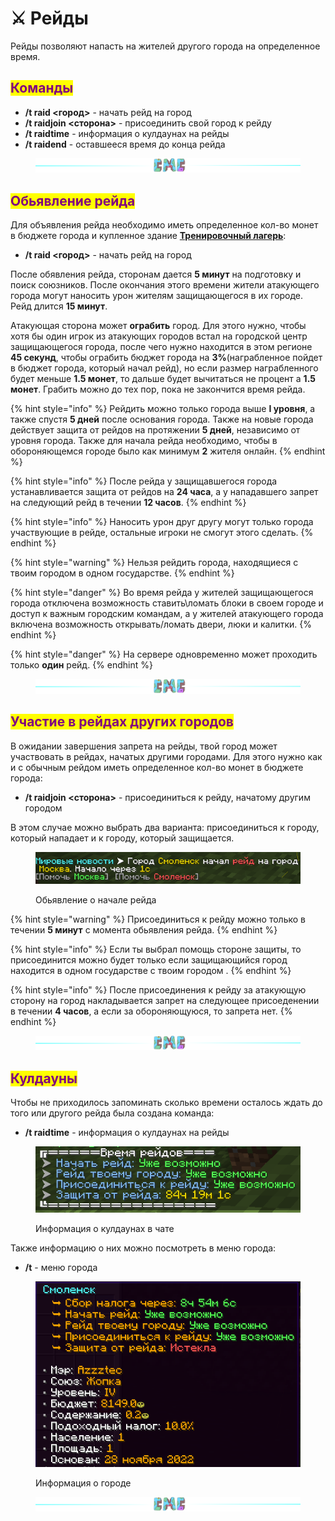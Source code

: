 # ⚔ Рейды

Рейды позволяют напасть на жителей другого города на определенное время.

## <mark style="color:purple;">Команды</mark>

* **/t raid <город>** - начать рейд на город
* **/t raidjoin <сторона>** - присоединить свой город к рейду
* **/t raidtime** - информация о кулдаунах на рейды
* **/t raidend** - оставшееся время до конца рейда

<figure><img src="../.gitbook/assets/gitlab_hr7.svg" alt=""><figcaption></figcaption></figure>

## <mark style="color:purple;">Обьявление рейда</mark>

Для объявления рейда необходимо иметь определенное кол-во монет в бюджете города и купленное здание [**Тренировочный лагерь**](buildings.md#trenirovochnyi-lager):

* **/t raid <город>** - начать рейд на город

После обявления рейда, сторонам дается **5 минут** на подготовку и поиск союзников. После окончания этого времени жители атакующего города могут наносить урон жителям защищающегося в их городе. Рейд длится **15 минут**.

Атакующая сторона может **ограбить** город. Для этого нужно, чтобы хотя бы один игрок из атакующих городов встал на городской центр защищающегося города, после чего нужно находится в этом регионе **45 секунд**, чтобы ограбить бюджет города на **3%**(награбленное пойдет в бюджет города, который начал рейд), но если размер награбленного будет меньше **1.5 монет**, то дальше будет вычитаться не процент а **1.5 монет**. Грабить можно до тех пор, пока не закончится время рейда.

{% hint style="info" %}
Рейдить можно только города выше **I уровня**, а также спустя **5 дней** после основания города. Также на новые города действует защита от рейдов на протяжении **5 дней**, независимо от уровня города. Также для начала рейда необходимо, чтобы в обороняющемся городе было как минимум **2** жителя онлайн.
{% endhint %}

{% hint style="info" %}
После рейда у защищавшегося города устанавливается защита от рейдов на **24 часа**, а у нападавшего запрет на следующий рейд в течении **12 часов**.
{% endhint %}

{% hint style="info" %}
Наносить урон друг другу могут только города участвующие в рейде, остальные игроки не смогут этого сделать.
{% endhint %}

{% hint style="warning" %}
Нельзя рейдить города, находящиеся с твоим городом в одном государстве.
{% endhint %}

{% hint style="danger" %}
Во время рейда у жителей защищающегося города отключена возможность ставить\ломать блоки в своем городе и доступ к важным городским командам, а у жителей атакующего города включена возможность открывать/ломать двери, люки и калитки.
{% endhint %}

{% hint style="danger" %}
На сервере одновременно может проходить только **один** рейд.
{% endhint %}

<figure><img src="../.gitbook/assets/gitlab_hr7.svg" alt=""><figcaption></figcaption></figure>

## <mark style="color:purple;">Участие в рейдах других городов</mark>

В ожидании завершения запрета на рейды, твой город может участвовать в рейдах, начатых другими городами. Для этого нужно как и с обычным рейдом иметь определенное кол-во монет в бюджете города:

* **/t raidjoin <сторона>** - присоединиться к рейду, начатому другим городом

В этом случае можно выбрать два варианта: присоединиться к городу, который нападает и к городу, который защищается.

<figure><img src="../.gitbook/assets/Screenshot from 2022-11-30 08-06-53.png" alt=""><figcaption><p>Обьявление о начале рейда</p></figcaption></figure>

{% hint style="warning" %}
Присоединиться к рейду можно только в течении **5 минут** с момента обьявления рейда.
{% endhint %}

{% hint style="info" %}
Если ты выбрал помощь стороне защиты, то присоединится можно будет только если защищающийся город находится в одном государстве с твоим городом .
{% endhint %}

{% hint style="info" %}
После присоединения к рейду за атакующую сторону на город накладывается запрет на следующее присоеденении в течении **4 часов**, а если за обороняющуюся, то запрета нет.
{% endhint %}

<figure><img src="../.gitbook/assets/gitlab_hr7.svg" alt=""><figcaption></figcaption></figure>

## <mark style="color:purple;">Кулдауны</mark>

Чтобы не приходилось запоминать сколько времени осталось ждать до того или другого рейда была создана команда:

* **/t raidtime** - информация о кулдаунах на рейды

<figure><img src="../.gitbook/assets/Screenshot from 2022-11-30 10-20-14.png" alt=""><figcaption><p>Информация о кулдаунах в чате</p></figcaption></figure>

Также информацию о них можно посмотреть в меню города:

* **/t** - меню города

<figure><img src="../.gitbook/assets/Screenshot from 2022-11-30 08-06-24.png" alt=""><figcaption><p>Информация о городе</p></figcaption></figure>

<figure><img src="../.gitbook/assets/gitlab_hr7.svg" alt=""><figcaption></figcaption></figure>
